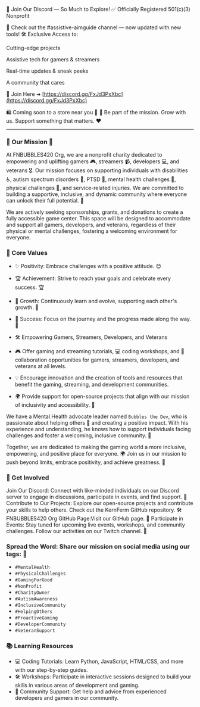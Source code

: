 🌟 Join Our Discord — So Much to Explore!
✅ Officially Registered 501(c)(3) Nonprofit

🎯 Check out the #assistive-aimguide channel — now updated with new tools!
🛠️ Exclusive Access to:

Cutting-edge projects

Assistive tech for gamers & streamers

Real-time updates & sneak peeks

A community that cares

🔗 Join Here ➜ [https://discord.gg/FxJd3PxXbc](https://discord.gg/FxJd3PxXbc)

🛍️ Coming soon to a store near you 👀
💬 Be part of the mission. Grow with us. Support something that matters. ❤️

---

### 🌟 Our Mission 🌟
At FNBUBBLES420 Org, we are a nonprofit charity dedicated to empowering and uplifting gamers 🎮, streamers 📹, developers 💻, and veterans 🎖️. Our mission focuses on supporting individuals with disabilities ♿, autism spectrum disorders 🧩, PTSD 🧠, mental health challenges 💚, physical challenges 💪, and service-related injuries. We are committed to building a supportive, inclusive, and dynamic community where everyone can unlock their full potential. 🌟

We are actively seeking sponsorships, grants, and donations to create a fully accessible game center. This space will be designed to accommodate and support all gamers, developers, and veterans, regardless of their physical or mental challenges, fostering a welcoming environment for everyone.

### 🌟 Core Values
- ✨ Positivity: Embrace challenges with a positive attitude. 😊
- 🏆 Achievement: Strive to reach your goals and celebrate every success. 🏆
- 🌱 Growth: Continuously learn and evolve, supporting each other's growth. 🌱
- 🚀 Success: Focus on the journey and the progress made along the way. 🚀
- 🛠️ Empowering Gamers, Streamers, Developers, and Veterans

- 🎮 Offer gaming and streaming tutorials, 💻 coding workshops, and 🤝 collaboration opportunities for gamers, streamers, developers, and veterans at all levels.
- 💡 Encourage innovation and the creation of tools and resources that benefit the gaming, streaming, and development communities.
- 🌍 Provide support for open-source projects that align with our mission of inclusivity and accessibility. 🤝

We have a Mental Health advocate leader named `Bubbles the Dev`, who is passionate about helping others 🤝 and creating a positive impact. With his experience and understanding, he knows how to support individuals facing challenges and foster a welcoming, inclusive community. 🌟

Together, we are dedicated to making the gaming world a more inclusive, empowering, and positive place for everyone. 🌍 Join us in our mission to push beyond limits, embrace positivity, and achieve greatness. 🚀

### 💬 Get Involved
Join Our Discord: Connect with like-minded individuals on our Discord server to engage in discussions, participate in events, and find support. 💬
Contribute to Our Projects: Explore our open-source projects and contribute your skills to help others. Check out the KernFerm GitHub repository. 🛠️
FNBUBBLES420 Org GitHub Page:Visit our GitHub page. 📂
Participate in Events: Stay tuned for upcoming live events, workshops, and community challenges. Follow our activities on our Twitch channel. 📅

### Spread the Word: Share our mission on social media using our tags: 📢
- `#MentalHealth`
- `#PhysicalChallenges`
- `#GamingForGood`
- `#NonProfit`
- `#CharityOwner`
- `#AutismAwareness`
- `#InclusiveCommunity`
- `#HelpingOthers`
- `#ProactiveGaming`
- `#DeveloperCommunity`
- `#VeteranSupport`

### 📚 Learning Resources
- 💻 Coding Tutorials: Learn Python, JavaScript, HTML/CSS, and more with our step-by-step guides.
- 🛠️ Workshops: Participate in interactive sessions designed to build your skills in various areas of development and gaming.
- 🤝 Community Support: Get help and advice from experienced developers and gamers in our community.
